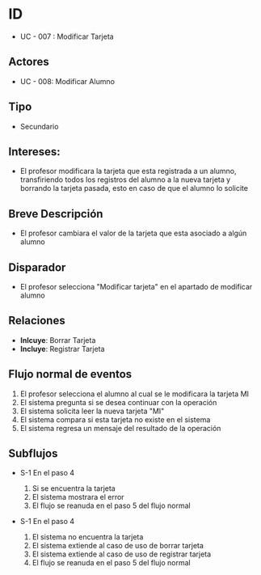 # ID
- UC - 007 : Modificar Tarjeta
   
## Actores
- UC - 008: Modificar Alumno
    
## Tipo 
- Secundario
   
## Intereses:
- El profesor modificara la tarjeta que esta registrada a un alumno, transfiriendo todos los registros del alumno a la nueva tarjeta
 y borrando la tarjeta pasada, esto en caso de que el alumno lo solicite
  
## Breve Descripción
- El profesor cambiara el valor de la tarjeta que esta asociado a algún alumno

## Disparador
- El profesor selecciona "Modificar tarjeta" en el apartado de modificar alumno

## Relaciones
- **Inlcuye**: Borrar Tarjeta
- **Incluye**: Registrar Tarjeta

## Flujo normal de eventos
1. El profesor selecciona el alumno al cual se le modificara la tarjeta MI
2. El sistema pregunta si se desea continuar con la operación
3. El sistema solicita leer la nueva tarjeta "MI"
4. El sistema compara si esta tarjeta no existe en el sistema
5. El sistema regresa un mensaje del resultado de la operación
   
## Subflujos

- S-1 En el paso 4
    1. Si se encuentra la tarjeta 
    2. El sistema mostrara el error
    3. El flujo se reanuda en el paso 5 del flujo normal

- S-1 En el paso 4
    1. El sistema no encuentra la tarjeta
    2. El sistema extiende al caso de uso de borrar tarjeta
    3. El sistema extiende al caso de uso de registrar tarjeta
    4. El flujo se reanuda en el paso 5 del flujo normal
